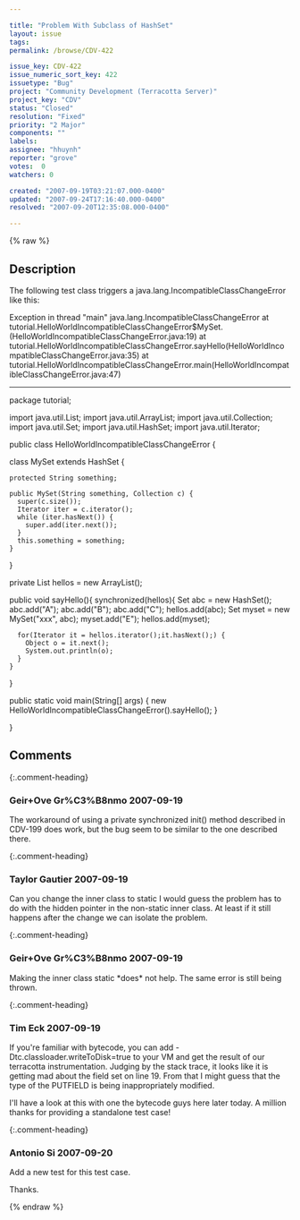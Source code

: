 ```yaml
---

title: "Problem With Subclass of HashSet"
layout: issue
tags: 
permalink: /browse/CDV-422

issue_key: CDV-422
issue_numeric_sort_key: 422
issuetype: "Bug"
project: "Community Development (Terracotta Server)"
project_key: "CDV"
status: "Closed"
resolution: "Fixed"
priority: "2 Major"
components: ""
labels: 
assignee: "hhuynh"
reporter: "grove"
votes:  0
watchers: 0

created: "2007-09-19T03:21:07.000-0400"
updated: "2007-09-24T17:16:40.000-0400"
resolved: "2007-09-20T12:35:08.000-0400"

---
```




{% raw %}



## Description

<div markdown="1" class="description">

The following test class triggers a java.lang.IncompatibleClassChangeError like this:

Exception in thread "main" java.lang.IncompatibleClassChangeError
        at tutorial.HelloWorldIncompatibleClassChangeError$MySet.<init>(HelloWorldIncompatibleClassChangeError.java:19)
        at tutorial.HelloWorldIncompatibleClassChangeError.sayHello(HelloWorldIncompatibleClassChangeError.java:35)
        at tutorial.HelloWorldIncompatibleClassChangeError.main(HelloWorldIncompatibleClassChangeError.java:47)

- - -

package tutorial;

import java.util.List;
import java.util.ArrayList;
import java.util.Collection;
import java.util.Set;
import java.util.HashSet;
import java.util.Iterator;

public class HelloWorldIncompatibleClassChangeError \{

  class MySet extends HashSet \{

    protected String something;
    
    public MySet(String something, Collection c) {
      super(c.size());      
      Iterator iter = c.iterator();
      while (iter.hasNext()) {
        super.add(iter.next());
      }
      this.something = something;
    }
  \}
  
  private List hellos = new ArrayList();

  public void sayHello()\{
    synchronized(hellos){
      Set abc = new HashSet();
      abc.add("A");
      abc.add("B");
      abc.add("C");
      hellos.add(abc);
      Set myset = new MySet("xxx", abc);
      myset.add("E");
      hellos.add(myset);
        
      for(Iterator it = hellos.iterator();it.hasNext();) {
        Object o = it.next();
        System.out.println(o);
      }
    }
  \}

  public static void main(String[] args) \{
    new HelloWorldIncompatibleClassChangeError().sayHello();
  \}

\}



</div>

## Comments


{:.comment-heading}
### **Geir+Ove Gr%C3%B8nmo** <span class="date">2007-09-19</span>

<div markdown="1" class="comment">

The workaround of using a private synchronized init() method described in CDV-199 does work, but the bug seem to be similar to the one described there.


</div>


{:.comment-heading}
### **Taylor Gautier** <span class="date">2007-09-19</span>

<div markdown="1" class="comment">

Can you change the inner class to static I would guess the problem has to do with the hidden pointer in the non-static inner class.  At least if it still happens after the change we can isolate the problem.


</div>


{:.comment-heading}
### **Geir+Ove Gr%C3%B8nmo** <span class="date">2007-09-19</span>

<div markdown="1" class="comment">

Making the inner class static \*does\* not help. The same error is still being thrown.

</div>


{:.comment-heading}
### **Tim Eck** <span class="date">2007-09-19</span>

<div markdown="1" class="comment">

If you're familiar with bytecode, you can add -Dtc.classloader.writeToDisk=true to your VM and get the result of our terracotta instrumentation. Judging by the stack trace, it looks like it is getting mad about the field set on line 19. From that I might guess that the type of the PUTFIELD is being inappropriately modified. 

I'll have a look at this with one the bytecode guys here later today. A million thanks for providing a standalone test case!

</div>


{:.comment-heading}
### **Antonio Si** <span class="date">2007-09-20</span>

<div markdown="1" class="comment">

Add a new test for this test case.

Thanks.

</div>



{% endraw %}
